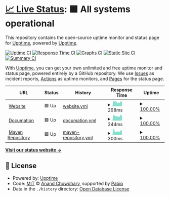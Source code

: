 # [📈 Live Status](https://status.advancedarmorstands.ir): <!--live status--> **🟩 All systems operational**

This repository contains the open-source uptime monitor and status page for [Upptime](https://upptime.js.org), powered by [Upptime](https://github.com/upptime/upptime).

[![Uptime CI](https://github.com/AdvancedArmorStands/Status/workflows/Uptime%20CI/badge.svg)](https://github.com/AdvancedArmorStands/Status/actions?query=workflow%3A%22Uptime+CI%22)
[![Response Time CI](https://github.com/AdvancedArmorStands/Status/workflows/Response%20Time%20CI/badge.svg)](https://github.com/AdvancedArmorStands/Status/actions?query=workflow%3A%22Response+Time+CI%22)
[![Graphs CI](https://github.com/AdvancedArmorStands/Status/workflows/Graphs%20CI/badge.svg)](https://github.com/AdvancedArmorStands/Status/actions?query=workflow%3A%22Graphs+CI%22)
[![Static Site CI](https://github.com/AdvancedArmorStands/Status/workflows/Static%20Site%20CI/badge.svg)](https://github.com/AdvancedArmorStands/Status/actions?query=workflow%3A%22Static+Site+CI%22)
[![Summary CI](https://github.com/AdvancedArmorStands/Status/workflows/Summary%20CI/badge.svg)](https://github.com/AdvancedArmorStands/Status/actions?query=workflow%3A%22Summary+CI%22)

With [Upptime](https://upptime.js.org), you can get your own unlimited and free uptime monitor and status page, powered entirely by a GitHub repository. We use [Issues](https://github.com/upptime/upptime/issues) as incident reports, [Actions](https://github.com/AdvancedArmorStands/Status/actions) as uptime monitors, and [Pages](https://status.advancedarmorstands.ir) for the status page.

<!--start: status pages-->
<!-- This summary is generated by Upptime (https://github.com/upptime/upptime) -->
<!-- Do not edit this manually, your changes will be overwritten -->
<!-- prettier-ignore -->
| URL | Status | History | Response Time | Uptime |
| --- | ------ | ------- | ------------- | ------ |
| <img alt="" src="https://icons.duckduckgo.com/ip3/advancedarmorstands.ir.ico" height="13"> [Website](https://advancedarmorstands.ir/) | 🟩 Up | [website.yml](https://github.com/AdvancedArmorStands/Status/commits/HEAD/history/website.yml) | <details><summary><img alt="Response time graph" src="./graphs/website/response-time-week.png" height="20"> 298ms</summary><br><a href="https://status.advancedarmorstands.ir/history/website"><img alt="Response time 375" src="https://img.shields.io/endpoint?url=https%3A%2F%2Fraw.githubusercontent.com%2FAdvancedArmorStands%2FStatus%2FHEAD%2Fapi%2Fwebsite%2Fresponse-time.json"></a><br><a href="https://status.advancedarmorstands.ir/history/website"><img alt="24-hour response time 369" src="https://img.shields.io/endpoint?url=https%3A%2F%2Fraw.githubusercontent.com%2FAdvancedArmorStands%2FStatus%2FHEAD%2Fapi%2Fwebsite%2Fresponse-time-day.json"></a><br><a href="https://status.advancedarmorstands.ir/history/website"><img alt="7-day response time 298" src="https://img.shields.io/endpoint?url=https%3A%2F%2Fraw.githubusercontent.com%2FAdvancedArmorStands%2FStatus%2FHEAD%2Fapi%2Fwebsite%2Fresponse-time-week.json"></a><br><a href="https://status.advancedarmorstands.ir/history/website"><img alt="30-day response time 309" src="https://img.shields.io/endpoint?url=https%3A%2F%2Fraw.githubusercontent.com%2FAdvancedArmorStands%2FStatus%2FHEAD%2Fapi%2Fwebsite%2Fresponse-time-month.json"></a><br><a href="https://status.advancedarmorstands.ir/history/website"><img alt="1-year response time 375" src="https://img.shields.io/endpoint?url=https%3A%2F%2Fraw.githubusercontent.com%2FAdvancedArmorStands%2FStatus%2FHEAD%2Fapi%2Fwebsite%2Fresponse-time-year.json"></a></details> | <details><summary><a href="https://status.advancedarmorstands.ir/history/website">100.00%</a></summary><a href="https://status.advancedarmorstands.ir/history/website"><img alt="All-time uptime 72.74%" src="https://img.shields.io/endpoint?url=https%3A%2F%2Fraw.githubusercontent.com%2FAdvancedArmorStands%2FStatus%2FHEAD%2Fapi%2Fwebsite%2Fuptime.json"></a><br><a href="https://status.advancedarmorstands.ir/history/website"><img alt="24-hour uptime 100.00%" src="https://img.shields.io/endpoint?url=https%3A%2F%2Fraw.githubusercontent.com%2FAdvancedArmorStands%2FStatus%2FHEAD%2Fapi%2Fwebsite%2Fuptime-day.json"></a><br><a href="https://status.advancedarmorstands.ir/history/website"><img alt="7-day uptime 100.00%" src="https://img.shields.io/endpoint?url=https%3A%2F%2Fraw.githubusercontent.com%2FAdvancedArmorStands%2FStatus%2FHEAD%2Fapi%2Fwebsite%2Fuptime-week.json"></a><br><a href="https://status.advancedarmorstands.ir/history/website"><img alt="30-day uptime 37.68%" src="https://img.shields.io/endpoint?url=https%3A%2F%2Fraw.githubusercontent.com%2FAdvancedArmorStands%2FStatus%2FHEAD%2Fapi%2Fwebsite%2Fuptime-month.json"></a><br><a href="https://status.advancedarmorstands.ir/history/website"><img alt="1-year uptime 72.74%" src="https://img.shields.io/endpoint?url=https%3A%2F%2Fraw.githubusercontent.com%2FAdvancedArmorStands%2FStatus%2FHEAD%2Fapi%2Fwebsite%2Fuptime-year.json"></a></details>
| <img alt="" src="https://icons.duckduckgo.com/ip3/docs.advancedarmorstands.ir.ico" height="13"> [Documation](https://docs.advancedarmorstands.ir/) | 🟩 Up | [documation.yml](https://github.com/AdvancedArmorStands/Status/commits/HEAD/history/documation.yml) | <details><summary><img alt="Response time graph" src="./graphs/documation/response-time-week.png" height="20"> 344ms</summary><br><a href="https://status.advancedarmorstands.ir/history/documation"><img alt="Response time 484" src="https://img.shields.io/endpoint?url=https%3A%2F%2Fraw.githubusercontent.com%2FAdvancedArmorStands%2FStatus%2FHEAD%2Fapi%2Fdocumation%2Fresponse-time.json"></a><br><a href="https://status.advancedarmorstands.ir/history/documation"><img alt="24-hour response time 521" src="https://img.shields.io/endpoint?url=https%3A%2F%2Fraw.githubusercontent.com%2FAdvancedArmorStands%2FStatus%2FHEAD%2Fapi%2Fdocumation%2Fresponse-time-day.json"></a><br><a href="https://status.advancedarmorstands.ir/history/documation"><img alt="7-day response time 344" src="https://img.shields.io/endpoint?url=https%3A%2F%2Fraw.githubusercontent.com%2FAdvancedArmorStands%2FStatus%2FHEAD%2Fapi%2Fdocumation%2Fresponse-time-week.json"></a><br><a href="https://status.advancedarmorstands.ir/history/documation"><img alt="30-day response time 651" src="https://img.shields.io/endpoint?url=https%3A%2F%2Fraw.githubusercontent.com%2FAdvancedArmorStands%2FStatus%2FHEAD%2Fapi%2Fdocumation%2Fresponse-time-month.json"></a><br><a href="https://status.advancedarmorstands.ir/history/documation"><img alt="1-year response time 484" src="https://img.shields.io/endpoint?url=https%3A%2F%2Fraw.githubusercontent.com%2FAdvancedArmorStands%2FStatus%2FHEAD%2Fapi%2Fdocumation%2Fresponse-time-year.json"></a></details> | <details><summary><a href="https://status.advancedarmorstands.ir/history/documation">100.00%</a></summary><a href="https://status.advancedarmorstands.ir/history/documation"><img alt="All-time uptime 72.74%" src="https://img.shields.io/endpoint?url=https%3A%2F%2Fraw.githubusercontent.com%2FAdvancedArmorStands%2FStatus%2FHEAD%2Fapi%2Fdocumation%2Fuptime.json"></a><br><a href="https://status.advancedarmorstands.ir/history/documation"><img alt="24-hour uptime 100.00%" src="https://img.shields.io/endpoint?url=https%3A%2F%2Fraw.githubusercontent.com%2FAdvancedArmorStands%2FStatus%2FHEAD%2Fapi%2Fdocumation%2Fuptime-day.json"></a><br><a href="https://status.advancedarmorstands.ir/history/documation"><img alt="7-day uptime 100.00%" src="https://img.shields.io/endpoint?url=https%3A%2F%2Fraw.githubusercontent.com%2FAdvancedArmorStands%2FStatus%2FHEAD%2Fapi%2Fdocumation%2Fuptime-week.json"></a><br><a href="https://status.advancedarmorstands.ir/history/documation"><img alt="30-day uptime 37.68%" src="https://img.shields.io/endpoint?url=https%3A%2F%2Fraw.githubusercontent.com%2FAdvancedArmorStands%2FStatus%2FHEAD%2Fapi%2Fdocumation%2Fuptime-month.json"></a><br><a href="https://status.advancedarmorstands.ir/history/documation"><img alt="1-year uptime 72.74%" src="https://img.shields.io/endpoint?url=https%3A%2F%2Fraw.githubusercontent.com%2FAdvancedArmorStands%2FStatus%2FHEAD%2Fapi%2Fdocumation%2Fuptime-year.json"></a></details>
| <img alt="" src="https://icons.duckduckgo.com/ip3/repo.advancedarmorstands.ir.ico" height="13"> [Maven Repository](https://repo.advancedarmorstands.ir/) | 🟩 Up | [maven-repository.yml](https://github.com/AdvancedArmorStands/Status/commits/HEAD/history/maven-repository.yml) | <details><summary><img alt="Response time graph" src="./graphs/maven-repository/response-time-week.png" height="20"> 300ms</summary><br><a href="https://status.advancedarmorstands.ir/history/maven-repository"><img alt="Response time 324" src="https://img.shields.io/endpoint?url=https%3A%2F%2Fraw.githubusercontent.com%2FAdvancedArmorStands%2FStatus%2FHEAD%2Fapi%2Fmaven-repository%2Fresponse-time.json"></a><br><a href="https://status.advancedarmorstands.ir/history/maven-repository"><img alt="24-hour response time 440" src="https://img.shields.io/endpoint?url=https%3A%2F%2Fraw.githubusercontent.com%2FAdvancedArmorStands%2FStatus%2FHEAD%2Fapi%2Fmaven-repository%2Fresponse-time-day.json"></a><br><a href="https://status.advancedarmorstands.ir/history/maven-repository"><img alt="7-day response time 300" src="https://img.shields.io/endpoint?url=https%3A%2F%2Fraw.githubusercontent.com%2FAdvancedArmorStands%2FStatus%2FHEAD%2Fapi%2Fmaven-repository%2Fresponse-time-week.json"></a><br><a href="https://status.advancedarmorstands.ir/history/maven-repository"><img alt="30-day response time 268" src="https://img.shields.io/endpoint?url=https%3A%2F%2Fraw.githubusercontent.com%2FAdvancedArmorStands%2FStatus%2FHEAD%2Fapi%2Fmaven-repository%2Fresponse-time-month.json"></a><br><a href="https://status.advancedarmorstands.ir/history/maven-repository"><img alt="1-year response time 324" src="https://img.shields.io/endpoint?url=https%3A%2F%2Fraw.githubusercontent.com%2FAdvancedArmorStands%2FStatus%2FHEAD%2Fapi%2Fmaven-repository%2Fresponse-time-year.json"></a></details> | <details><summary><a href="https://status.advancedarmorstands.ir/history/maven-repository">100.00%</a></summary><a href="https://status.advancedarmorstands.ir/history/maven-repository"><img alt="All-time uptime 71.53%" src="https://img.shields.io/endpoint?url=https%3A%2F%2Fraw.githubusercontent.com%2FAdvancedArmorStands%2FStatus%2FHEAD%2Fapi%2Fmaven-repository%2Fuptime.json"></a><br><a href="https://status.advancedarmorstands.ir/history/maven-repository"><img alt="24-hour uptime 100.00%" src="https://img.shields.io/endpoint?url=https%3A%2F%2Fraw.githubusercontent.com%2FAdvancedArmorStands%2FStatus%2FHEAD%2Fapi%2Fmaven-repository%2Fuptime-day.json"></a><br><a href="https://status.advancedarmorstands.ir/history/maven-repository"><img alt="7-day uptime 100.00%" src="https://img.shields.io/endpoint?url=https%3A%2F%2Fraw.githubusercontent.com%2FAdvancedArmorStands%2FStatus%2FHEAD%2Fapi%2Fmaven-repository%2Fuptime-week.json"></a><br><a href="https://status.advancedarmorstands.ir/history/maven-repository"><img alt="30-day uptime 37.68%" src="https://img.shields.io/endpoint?url=https%3A%2F%2Fraw.githubusercontent.com%2FAdvancedArmorStands%2FStatus%2FHEAD%2Fapi%2Fmaven-repository%2Fuptime-month.json"></a><br><a href="https://status.advancedarmorstands.ir/history/maven-repository"><img alt="1-year uptime 71.53%" src="https://img.shields.io/endpoint?url=https%3A%2F%2Fraw.githubusercontent.com%2FAdvancedArmorStands%2FStatus%2FHEAD%2Fapi%2Fmaven-repository%2Fuptime-year.json"></a></details>

<!--end: status pages-->

[**Visit our status website →**](https://status.advancedarmorstands.ir)

## 📄 License

- Powered by: [Upptime](https://github.com/upptime/upptime)
- Code: [MIT](./LICENSE) © [Anand Chowdhary](https://anandchowdhary.com), supported by [Pabio](https://pabio.com)
- Data in the `./history` directory: [Open Database License](https://opendatacommons.org/licenses/odbl/1-0/)

